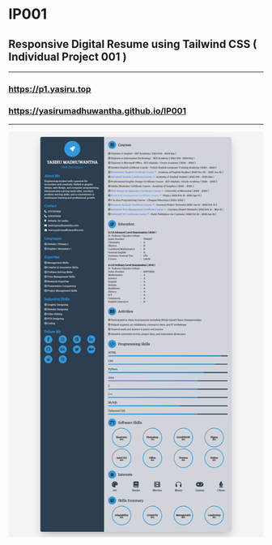 # IP001

##  Responsive Digital Resume using Tailwind CSS ( Individual Project 001 )

---

### https://p1.yasiru.top
### https://yasirumadhuwantha.github.io/IP001

---

![Screenshot 01](https://github.com/yasirumadhuwantha/IP001/blob/a9037401f9ae0e6dae12e20b954fdc3e3a0a3d71/screenshots/Full%20Page%20Screenshot%20-%20Desktop.png)
